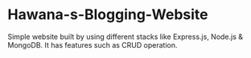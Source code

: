 # Hawana-s-Blogging-Website
Simple website built by using different stacks like Express.js, Node.js &amp; MongoDB. It has features such as CRUD operation.

